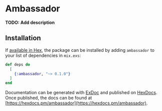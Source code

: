 # Ambassador

**TODO: Add description**

## Installation

If [available in Hex](https://hex.pm/docs/publish), the package can be installed
by adding `ambassador` to your list of dependencies in `mix.exs`:

```elixir
def deps do
  [
    {:ambassador, "~> 0.1.0"}
  ]
end
```

Documentation can be generated with [ExDoc](https://github.com/elixir-lang/ex_doc)
and published on [HexDocs](https://hexdocs.pm). Once published, the docs can
be found at [https://hexdocs.pm/ambassador](https://hexdocs.pm/ambassador).

